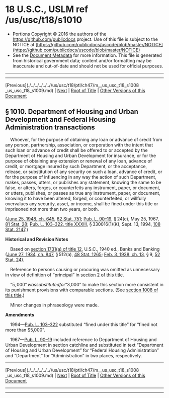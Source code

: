 ---
---

# 18 U.S.C., USLM ref /us/usc/t18/s1010

* Portions Copyright © 2016 the authors of the https://github.com/publicdocs project.
  Use of this file is subject to the NOTICE at [https://github.com/publicdocs/uscode/blob/master/NOTICE](https://github.com/publicdocs/uscode/blob/master/NOTICE)
* See the [Document Metadata](././../../../../..//README.md) for more information.
  This file is generated from historical government data; content and/or formatting may be inaccurate and out-of-date and should not be used for official purposes.

----------
----------

[Previous](./../../../../..//us/usc/t18/ptI/ch47/m__us_usc_t18_s1008 _us_usc_t18_s1009.md) | [Next](./../../../../..//us/usc/t18/ptI/ch47/m__us_usc_t18_s1011.md) | [Root of Title](./../../../../../) | [Other Versions of this Document](https://publicdocs.github.io/go/links?ns=uslm&ref=%2Fus%2Fusc%2Ft18%2Fs1010)

## § 1010. Department of Housing and Urban Development and Federal Housing Administration transactions

    Whoever, for the purpose of obtaining any loan or advance of credit from any person, partnership, association, or corporation with the intent that such loan or advance of credit shall be offered to or accepted by the Department of Housing and Urban Development for insurance, or for the purpose of obtaining any extension or renewal of any loan, advance of credit, or mortgage insured by such Department, or the acceptance, release, or substitution of any security on such a loan, advance of credit, or for the purpose of influencing in any way the action of such Department, makes, passes, utters, or publishes any statement, knowing the same to be false, or alters, forges, or counterfeits any instrument, paper, or document, or utters, publishes, or passes as true any instrument, paper, or document, knowing it to have been altered, forged, or counterfeited, or willfully overvalues any security, asset, or income, shall be fined under this title or imprisoned not more than two years, or both.

([June 25, 1948, ch. 645][/us/act/1948-06-25/ch645], [62 Stat. 751][/us/stat/62/751]; [Pub. L. 90–19][/us/pl/90/19], § 24(c), May 25, 1967, [81 Stat. 28][/us/stat/81/28]; [Pub. L. 103–322, title XXXIII][/us/pl/103/322/tXXXIII], § 330016(1)(K), Sept. 13, 1994, [108 Stat. 2147][/us/stat/108/2147].)

 __Historical and Revision Notes__ 

    Based on [section 1731(a) of title 12][/us/usc/t12/s1731/a], U.S.C., 1940 ed., Banks and Banking ([June 27, 1934, ch. 847][/us/act/1934-06-27/ch847], § 512(a), [48 Stat. 1265][/us/stat/48/1265]; [Feb. 3, 1938, ch. 13][/us/act/1938-02-03/ch13], § 9, [52 Stat. 24][/us/stat/52/24]).

    Reference to persons causing or procuring was omitted as unnecessary in view of definition of “principal” in [section 2 of this title][/us/usc/t18/s2].

    “$5,000” was substituted for “$3,000” to make this section more consistent in its punishment provisions with comparable sections. (See [section 1008 of this title][/us/usc/t18/s1008].)

    Minor changes in phraseology were made.

 __Amendments__ 

    1994—[Pub. L. 103–322][/us/pl/103/322] substituted “fined under this title” for “fined not more than $5,000”.

    1967—[Pub. L. 90–19][/us/pl/90/19] included reference to Department of Housing and Urban Development in section catchline and substituted in text “Department of Housing and Urban Development” for “Federal Housing Administration” and “Department” for “Administration” in two places, respectively.

----------

[Previous](./../../../../..//us/usc/t18/ptI/ch47/m__us_usc_t18_s1008 _us_usc_t18_s1009.md) | [Next](./../../../../..//us/usc/t18/ptI/ch47/m__us_usc_t18_s1011.md) | [Root of Title](./../../../../../) | [Other Versions of this Document](https://publicdocs.github.io/go/links?ns=uslm&ref=%2Fus%2Fusc%2Ft18%2Fs1010)

----------
----------

[/us/act/1948-06-25/ch645]: https://publicdocs.github.io/go/links?ns=uslm&ref=%2Fus%2Fact%2F1948-06-25%2Fch645
[/us/stat/62/751]: https://publicdocs.github.io/go/links?ns=uslm&ref=%2Fus%2Fstat%2F62%2F751
[/us/pl/90/19]: https://publicdocs.github.io/go/links?ns=uslm&ref=%2Fus%2Fpl%2F90%2F19
[/us/stat/81/28]: https://publicdocs.github.io/go/links?ns=uslm&ref=%2Fus%2Fstat%2F81%2F28
[/us/pl/103/322/tXXXIII]: https://publicdocs.github.io/go/links?ns=uslm&ref=%2Fus%2Fpl%2F103%2F322%2FtXXXIII
[/us/stat/108/2147]: https://publicdocs.github.io/go/links?ns=uslm&ref=%2Fus%2Fstat%2F108%2F2147
[/us/usc/t12/s1731/a]: https://publicdocs.github.io/go/links?ns=uslm&ref=%2Fus%2Fusc%2Ft12%2Fs1731%2Fa
[/us/act/1934-06-27/ch847]: https://publicdocs.github.io/go/links?ns=uslm&ref=%2Fus%2Fact%2F1934-06-27%2Fch847
[/us/stat/48/1265]: https://publicdocs.github.io/go/links?ns=uslm&ref=%2Fus%2Fstat%2F48%2F1265
[/us/act/1938-02-03/ch13]: https://publicdocs.github.io/go/links?ns=uslm&ref=%2Fus%2Fact%2F1938-02-03%2Fch13
[/us/stat/52/24]: https://publicdocs.github.io/go/links?ns=uslm&ref=%2Fus%2Fstat%2F52%2F24
[/us/usc/t18/s2]: https://publicdocs.github.io/go/links?ns=uslm&ref=%2Fus%2Fusc%2Ft18%2Fs2
[/us/usc/t18/s1008]: https://publicdocs.github.io/go/links?ns=uslm&ref=%2Fus%2Fusc%2Ft18%2Fs1008
[/us/pl/103/322]: https://publicdocs.github.io/go/links?ns=uslm&ref=%2Fus%2Fpl%2F103%2F322
[/us/pl/90/19]: https://publicdocs.github.io/go/links?ns=uslm&ref=%2Fus%2Fpl%2F90%2F19


